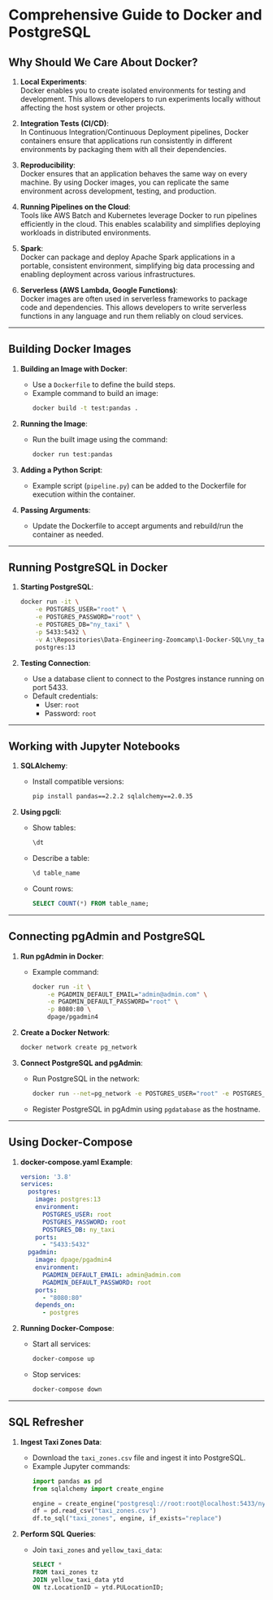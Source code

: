 # Comprehensive Guide to Docker and PostgreSQL

## Why Should We Care About Docker?

1. **Local Experiments**:  
   Docker enables you to create isolated environments for testing and development. This allows developers to run experiments locally without affecting the host system or other projects.

2. **Integration Tests (CI/CD)**:  
   In Continuous Integration/Continuous Deployment pipelines, Docker containers ensure that applications run consistently in different environments by packaging them with all their dependencies.

3. **Reproducibility**:  
   Docker ensures that an application behaves the same way on every machine. By using Docker images, you can replicate the same environment across development, testing, and production.

4. **Running Pipelines on the Cloud**:  
   Tools like AWS Batch and Kubernetes leverage Docker to run pipelines efficiently in the cloud. This enables scalability and simplifies deploying workloads in distributed environments.

5. **Spark**:  
   Docker can package and deploy Apache Spark applications in a portable, consistent environment, simplifying big data processing and enabling deployment across various infrastructures.

6. **Serverless (AWS Lambda, Google Functions)**:  
   Docker images are often used in serverless frameworks to package code and dependencies. This allows developers to write serverless functions in any language and run them reliably on cloud services.

---

## Building Docker Images

1. **Building an Image with Docker**:
   - Use a `Dockerfile` to define the build steps.
   - Example command to build an image:
     ```bash
     docker build -t test:pandas .
     ```

2. **Running the Image**:
   - Run the built image using the command:
     ```bash
     docker run test:pandas
     ```

3. **Adding a Python Script**:
   - Example script (`pipeline.py`) can be added to the Dockerfile for execution within the container.

4. **Passing Arguments**:
   - Update the Dockerfile to accept arguments and rebuild/run the container as needed.

---

## Running PostgreSQL in Docker

1. **Starting PostgreSQL**:
   ```bash
   docker run -it \
       -e POSTGRES_USER="root" \
       -e POSTGRES_PASSWORD="root" \
       -e POSTGRES_DB="ny_taxi" \
       -p 5433:5432 \
       -v A:\Repositories\Data-Engineering-Zoomcamp\1-Docker-SQL\ny_taxi_postgress_data:/var/lib/postgresql/data \
       postgres:13
   ```

2. **Testing Connection**:
   - Use a database client to connect to the Postgres instance running on port 5433.
   - Default credentials:
     - User: `root`
     - Password: `root`

---

## Working with Jupyter Notebooks

1. **SQLAlchemy**:
   - Install compatible versions:
     ```bash
     pip install pandas==2.2.2 sqlalchemy==2.0.35
     ```

2. **Using pgcli**:
   - Show tables:
     ```bash
     \dt
     ```
   - Describe a table:
     ```bash
     \d table_name
     ```
   - Count rows:
     ```sql
     SELECT COUNT(*) FROM table_name;
     ```

---

## Connecting pgAdmin and PostgreSQL

1. **Run pgAdmin in Docker**:
   - Example command:
     ```bash
     docker run -it \
         -e PGADMIN_DEFAULT_EMAIL="admin@admin.com" \
         -e PGADMIN_DEFAULT_PASSWORD="root" \
         -p 8080:80 \
         dpage/pgadmin4
     ```

2. **Create a Docker Network**:
   ```bash
   docker network create pg_network
   ```

3. **Connect PostgreSQL and pgAdmin**:
   - Run PostgreSQL in the network:
     ```bash
     docker run --net=pg_network -e POSTGRES_USER="root" -e POSTGRES_PASSWORD="root" -d postgres:13
     ```
   - Register PostgreSQL in pgAdmin using `pgdatabase` as the hostname.

---

## Using Docker-Compose

1. **docker-compose.yaml Example**:
   ```yaml
   version: '3.8'
   services:
     postgres:
       image: postgres:13
       environment:
         POSTGRES_USER: root
         POSTGRES_PASSWORD: root
         POSTGRES_DB: ny_taxi
       ports:
         - "5433:5432"
     pgadmin:
       image: dpage/pgadmin4
       environment:
         PGADMIN_DEFAULT_EMAIL: admin@admin.com
         PGADMIN_DEFAULT_PASSWORD: root
       ports:
         - "8080:80"
       depends_on:
         - postgres
   ```

2. **Running Docker-Compose**:
   - Start all services:
     ```bash
     docker-compose up
     ```
   - Stop services:
     ```bash
     docker-compose down
     ```

---

## SQL Refresher

1. **Ingest Taxi Zones Data**:
   - Download the `taxi_zones.csv` file and ingest it into PostgreSQL.
   - Example Jupyter commands:
     ```python
     import pandas as pd
     from sqlalchemy import create_engine

     engine = create_engine("postgresql://root:root@localhost:5433/ny_taxi")
     df = pd.read_csv("taxi_zones.csv")
     df.to_sql("taxi_zones", engine, if_exists="replace")
     ```

2. **Perform SQL Queries**:
   - Join `taxi_zones` and `yellow_taxi_data`:
     ```sql
     SELECT *
     FROM taxi_zones tz
     JOIN yellow_taxi_data ytd
     ON tz.LocationID = ytd.PULocationID;
     
